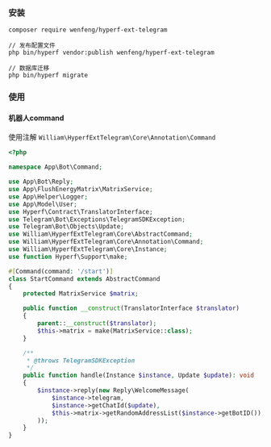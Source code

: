 ### 安装
```
composer require wenfeng/hyperf-ext-telegram

// 发布配置文件
php bin/hyperf vendor:publish wenfeng/hyperf-ext-telegram

// 数据库迁移
php bin/hyperf migrate
```
### 使用
#### 机器人command
使用注解
``` William\HyperfExtTelegram\Core\Annotation\Command ```
````php
<?php

namespace App\Bot\Command;

use App\Bot\Reply;
use App\FlushEnergyMatrix\MatrixService;
use App\Helper\Logger;
use App\Model\User;
use Hyperf\Contract\TranslatorInterface;
use Telegram\Bot\Exceptions\TelegramSDKException;
use Telegram\Bot\Objects\Update;
use William\HyperfExtTelegram\Core\AbstractCommand;
use William\HyperfExtTelegram\Core\Annotation\Command;
use William\HyperfExtTelegram\Core\Instance;
use function Hyperf\Support\make;

#[Command(command: '/start')]
class StartCommand extends AbstractCommand
{
    protected MatrixService $matrix;

    public function __construct(TranslatorInterface $translator)
    {
        parent::__construct($translator);
        $this->matrix = make(MatrixService::class);
    }

    /**
     * @throws TelegramSDKException
     */
    public function handle(Instance $instance, Update $update): void
    {
        $instance->reply(new Reply\WelcomeMessage(
            $instance->telegram,
            $instance->getChatId($update),
            $this->matrix->getRandomAddressList($instance->getBotID()),
        ));
    }
}
